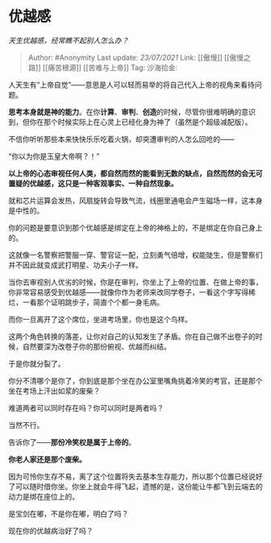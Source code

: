 # 优越感
*天生优越感，经常瞧不起别人怎么办？*

> Author: #Anonymity
> Last update: *23/07/2021*
> Link: [[傲慢]] [[傲慢之路]] [[痛苦根源]] [[苦难与上帝]]
> Tag:
> 沙海拾金:

人天生有“上帝自觉”——意思是人可以轻而易举的将自己代入上帝的视角来看待问题。

**思考本身就是神的能力**。在你**计算**、**审判**、**创造**的时候，尽管你很难明确的意识到，但你在那个时候实际上在心灵上已经化身为神了（虽然是个超级减配版）。

不信你听听那些本来快快乐乐吃着火锅，却突遭审判的人怎么回呛的——

“你以为你是玉皇大帝啊？！”

**以上帝的心态审视任何人类，都自然而然的能看到无数的缺点，自然而然的会无可置疑的优越感，这只是一种客观事实、一种自然现象。**

就和芯片运算会发热，风扇旋转会导致气流，线圈里通电会产生磁场一样，这本身是中性的。

你的问题是要意识到那个优越感是绑定在上帝的神格上的，不是绑定在你自己身上的。

这就像一名警察把警服一穿、警官证一配，立刻勇气倍增，权能陡生，但是警察们并不因此就变成武打明星、功夫小子一样。

当你去审视别人优劣的时候，你是在审判，你坐上了上帝的位置、在做上帝的事，你非常容易感受到优越感——就像你作为老师来改同学卷子，一看这个字写得稀烂，一看那个证明跳步子，简直个个都一身毛病。

而你一旦离开了这个席位，坐进考场里，你也是这个鸟样。

这两个角色转换的落差，让你对自己的认知发生了矛盾。你在自己做不出卷子的时候，自然要深为改卷子你的那份俯视、优越而纠结。

于是你就分裂了。

你分不清哪个是你了，你到底是那个坐在办公室里嘴角挑着冷笑的考官，还是那个坐在考场上汗出如浆的废柴？

难道两者可以同时存在吗？你可以同时是两者吗？

当然不行。

告诉你了——**那份冷笑权是属于上帝的**。

**你老人家还是那个废柴。**

因为可怜你生存不易，离了这个位置将失去基本生存能力，所以那个位置已经说好了可以随时借你坐。你坐上就会牛得飞起，遗憾的是，这份能让牛都飞到云端去的动力是绑在座位上的。

是宝剑在嘟，不是你在嘟，明白了吗？

现在你的优越病治好了吗？
